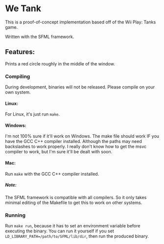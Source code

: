 # We Tank

This is a proof-of-concept implementation based off of the Wii Play: Tanks game.

Written with the SFML framework.

## Features:
Prints a red circle roughly in the middle of the window.

### Compiling
During development, binaries will not be released. Please compile on your own system.

#### Linux:
For Linux, it's just run `make`.

#### Windows:
I'm not 100% sure if it'll work on Windows. The make file should work IF you have the GCC C++ compiler installed. Although the paths may need backslashes to work properly.
I really don't know how to get the msvc compiler to work, but I'm sure it'll be dealt with soon.

#### Mac:
Run `make` with the GCC C++ compiler installed.

##### Note:
The SFML framework is compatible with all compilers. So it only takes minimal editing of the Makefile to get this to work on other systems.

### Running

Run `make run`, because it has to set an environment variable before executing the binary.
You can run it yourself if you set `LD_LIBRARY_PATH=/path/to/SFML/lib/dir`, then run the produced binary.
